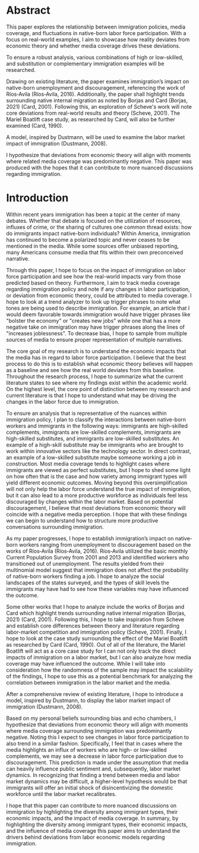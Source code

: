 # Abstract

This paper explores the relationship between immigration policies, media coverage, and fluctuations in native-born labor force participation. With a focus on real-world examples, I aim to showcase how reality deviates from economic theory and whether media coverage drives these deviations.

To ensure a robust analysis, various combinations of high or low-skilled, and substitution or complementary immigration examples will be researched.

Drawing on existing literature, the paper examines immigration’s impact on native-born unemployment and discouragement, referencing the work of Ríos‐Avila (Ríos‐Avila, 2016). Additionally, the paper shall highlight trends surrounding native internal migration as noted by Borjas and Card (Borjas, 2021) (Card, 2001). Following this, an exploration of Scheve's work will note core deviations from real-world results and theory (Scheve, 2001). The Mariel Boatlift case study, as researched by Card, will also be further examined (Card, 1990). 

A model, inspired by Dustmann, will be used to examine the labor market impact of immigration (Dustmann, 2008). 

I hypothesize that deviations from economic theory will align with moments where related media coverage was predominantly negative. This paper was produced with the hopes that it can contribute to more nuanced discussions regarding immigration.


# Introduction

Within recent years immigration has been a topic at the center of many debates. Whether that debate is focused on the utilization of resources, influxes of crime, or the sharing of cultures one common thread exists: how do immigrants impact native-born individuals? Within America, immigration has continued to become a polarized topic and never ceases to be mentioned in the media. While some sources offer unbiased reporting, many Americans consume media that fits within their own preconceived narrative. 

Through this paper, I hope to focus on the impact of immigration on labor force participation and see how the real-world impacts vary from those predicted based on theory. Furthermore, I aim to track media coverage regarding immigration policy and note if any changes in labor participation, or deviation from economic theory, could be attributed to media coverage. I hope to look at a trend analyzer to look up trigger phrases to note what tones are being used to describe immigration. For example, an article that I would deem favorable towards immigration would have trigger phrases like "bolster the economy" or "creates new jobs" while one that has a more negative take on immigration may have trigger phrases along the lines of "increases joblessness". To decrease bias, I hope to sample from multiple sources of media to ensure proper representation of multiple narratives.

The core goal of my research is to understand the economic impacts that the media has in regard to labor force participation. I believe that the best process to do this is to establish what economic theory believes will happen as a baseline and see how the real world deviates from this baseline. Throughout the research process, I hope to summarize what the current literature states to see where my findings exist within the academic world. On the highest level, the core point of distinction between my research and current literature is that I hope to understand what may be driving the changes in the labor force due to immigration.

To ensure an analysis that is representative of the nuances within immigration policy, I plan to classify the interactions between native-born workers and immigrants in the following ways: immigrants are high-skilled complements, immigrants are low-skilled complements, immigrants are high-skilled substitutes, and immigrants are low-skilled substitutes. An example of a high-skill substitute may be immigrants who are brought to work within innovative sectors like the technology sector. In direct contrast, an example of a low-skilled substitute maybe someone working a job in construction. Most media coverage tends to highlight cases where immigrants are viewed as perfect substitutes, but I hope to shed some light on how often that is the case and how variety among immigrant types will yield different economic outcomes. Moving beyond this oversimplification will not only help the labor force understand the true impact of immigration, but it can also lead to a more productive workforce as individuals feel less discouraged by changes within the labor market. Based on potential discouragement, I believe that most deviations from economic theory will coincide with a negative media perception. I hope that with these findings we can begin to understand how to structure more productive conversations surrounding immigration.

As my paper progresses, I hope to establish immigration’s impact on native-born workers ranging from unemployment to discouragement based on the works of Ríos‐Avila (Ríos‐Avila, 2016). Ríos‐Avila utilized the basic monthly Current Population Survey from 2001 and 2013 and identified workers who transitioned out of unemployment. The results yielded from their multinomial model suggest that immigration does not affect the probability of native-born workers finding a job. I hope to analyze the social landscapes of the states surveyed, and the types of skill levels the immigrants may have had to see how these variables may have influenced the outcome.

Some other works that I hope to analyze include the works of Borjas and Card which highlight trends surrounding native internal migration (Borjas, 2021) (Card, 2001). Following this, I hope to take inspiration from Scheve and establish core differences between theory and literature regarding labor-market competition and immigration policy (Scheve, 2001). Finally, I hope to look at the case study surrounding the effect of the Mariel Boatlift as researched by Card (Card, 1990). Out of all of the literature, the Mariel Boatlift will act as a core case study for I can not only track the direct impacts of immigration on a labor market, but I can also analyze how media coverage may have influenced the outcome. While I will take into consideration how the randomness of the sample may impact the scalability of the findings, I hope to use this as a potential benchmark for analyzing the correlation between immigration in the labor market and the media.

After a comprehensive review of existing literature, I hope to introduce a model, inspired by Dustmann, to display the labor market impact of immigration (Dustmann, 2008). 

Based on my personal beliefs surrounding bias and echo chambers, I hypothesize that deviations from economic theory will align with moments where media coverage surrounding immigration was predominantly negative. Noting this I expect to see changes in labor force participation to also trend in a similar fashion. Specifically, I feel that in cases where the media highlights an influx of workers who are high- or low-skilled complements, we may see a decrease in labor force participation due to discouragement. This prediction is made under the assumption that media can heavily influence public sentiment and, subsequently, labor market dynamics. In recognizing that finding a trend between media and labor market dynamics may be difficult, a higher-level hypothesis would be that immigrants will offer an initial shock of disincentivizing the domestic workforce until the labor market recalibrates.

I hope that this paper can contribute to more nuanced discussions on immigration by highlighting the diversity among immigrant types, their economic impacts, and the impact of media coverage. In summary, by highlighting the diversity among immigrant types, their economic impacts, and the influence of media coverage this paper aims to understand the drivers behind deviations from labor economic models regarding immigration.
